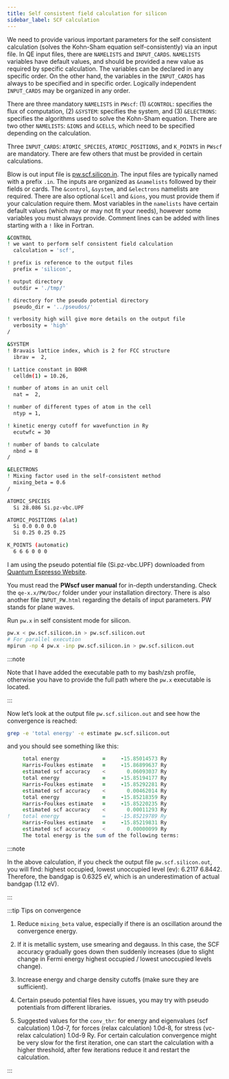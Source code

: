 ```yaml
---
title: Self consistent field calculation for silicon
sidebar_label: SCF calculation
---
```


We need to provide various important parameters for the self consistent
calculation (solves the Kohn-Sham equation self-consistently) via an input file.
In QE input files, there are `NAMELISTS` and `INPUT_CARDS`. `NAMELISTS`
variables have default values, and should be provided a new value as required by
specific calculation. The variables can be declared in any specific order. On
the other hand, the variables in the `INPUT_CARDS` has always to be specified
and in specific order. Logically independent `INPUT_CARDS` may be organized in
any order.

There are three mandatory `NAMELISTS` in `PWscf`: (1) `&CONTROL`: specifies the
flux of computation, (2) `&SYSTEM`: specifies the system, and (3) `&ELECTRONS`:
specifies the algorithms used to solve the Kohn-Sham equation. There are two
other `NAMELISTS`: `&IONS` and `&CELLS`, which need to be specified depending on
the calculation.

Three `INPUT_CARDS`: `ATOMIC_SPECIES`, `ATOMIC_POSITIONS`, and `K_POINTS` in
`PWscf` are mandatory. There are few others that must be provided in certain
calculations.

Blow is out input file is [pw.scf.silicon.in](
https://github.com/pranabdas/espresso/). The input files are typically named with
a prefix `.in`. The inputs are organized as `&namelists` followed by their
fields or cards. The `&control`, `&system`, and `&electrons` namelists are
required. There are also optional `&cell` and `&ions`, you must provide them if
your calculation require them. Most variables in the `namelists` have certain
default values (which may or may not fit your needs), however some variables you
must always provide. Comment lines can be added with lines starting with a `!`
like in Fortran.

```bash title="src/silicon/pw.scf.silicon.in"
&CONTROL
! we want to perform self consistent field calculation
  calculation = 'scf',

! prefix is reference to the output files
  prefix = 'silicon',

! output directory
  outdir = './tmp/'

! directory for the pseudo potential directory
  pseudo_dir = '../pseudos/'

! verbosity high will give more details on the output file
  verbosity = 'high'
/

&SYSTEM
! Bravais lattice index, which is 2 for FCC structure
  ibrav =  2,

! Lattice constant in BOHR
  celldm(1) = 10.26,

! number of atoms in an unit cell
  nat =  2,

! number of different types of atom in the cell
  ntyp = 1,

! kinetic energy cutoff for wavefunction in Ry
  ecutwfc = 30

! number of bands to calculate
  nbnd = 8
/

&ELECTRONS
! Mixing factor used in the self-consistent method
  mixing_beta = 0.6
/

ATOMIC_SPECIES
  Si 28.086 Si.pz-vbc.UPF

ATOMIC_POSITIONS (alat)
  Si 0.0 0.0 0.0
  Si 0.25 0.25 0.25

K_POINTS (automatic)
  6 6 6 0 0 0
```

I am using the pseudo potential file (Si.pz-vbc.UPF) downloaded from [Quantum
Espresso Website](https://www.quantum-espresso.org/pseudopotentials).

You must read the **PWscf user manual** for in-depth understanding. Check the
`qe-x.x/PW/Doc/` folder under your installation directory. There is also another
file `INPUT_PW.html` regarding the details of input parameters. PW stands for
plane waves.

Run `pw.x` in self consistent mode for silicon.
```bash
pw.x < pw.scf.silicon.in > pw.scf.silicon.out
# For parallel execution
mpirun -np 4 pw.x -inp pw.scf.silicon.in > pw.scf.silicon.out
```

:::note

Note that I have added the executable path to my bash/zsh profile, otherwise you
have to provide the full path where the `pw.x` executable is located.

:::

Now let’s look at the output file `pw.scf.silicon.out` and see how the
convergence is reached:
```bash
grep -e 'total energy' -e estimate pw.scf.silicon.out
```

and you should see something like this:
```fortran
     total energy              =     -15.85014573 Ry
     Harris-Foulkes estimate   =     -15.86899637 Ry
     estimated scf accuracy    <       0.06093037 Ry
     total energy              =     -15.85194177 Ry
     Harris-Foulkes estimate   =     -15.85292281 Ry
     estimated scf accuracy    <       0.00462014 Ry
     total energy              =     -15.85218359 Ry
     Harris-Foulkes estimate   =     -15.85220235 Ry
     estimated scf accuracy    <       0.00011293 Ry
!    total energy              =     -15.85219789 Ry
     Harris-Foulkes estimate   =     -15.85219831 Ry
     estimated scf accuracy    <       0.00000099 Ry
     The total energy is the sum of the following terms:
```

:::note

In the above calculation, if you check the output file `pw.scf.silicon.out`, you
will find: highest occupied, lowest unoccupied level (ev): 6.2117 6.8442.
Therefore, the bandgap is 0.6325 eV, which is an underestimation of actual
bandgap (1.12 eV).

:::

:::tip Tips on convergence

1. Reduce `mixing_beta` value, especially if there is an oscillation around the
convergence energy.

2. If it is metallic system, use smearing and degauss. In this case, the SCF
accuracy gradually goes down then suddenly increases (due to slight change in
Fermi energy highest occupied / lowest unoccupied levels change).

3. Increase energy and charge density cutoffs (make sure they are sufficient).

4. Certain pseudo potential files have issues, you may try with pseudo
potentials from different libraries.

5. Suggested values for the `conv_thr`: for energy and eigenvalues (scf
calculation) 1.0d-7, for forces (relax calculation) 1.0d-8, for stress (vc-relax
calculation) 1.0d-9 Ry. For certain calculation convergence might be very slow
for the first iteration, one can start the calculation with a higher threshold,
after few iterations reduce it and restart the calculation.

:::
